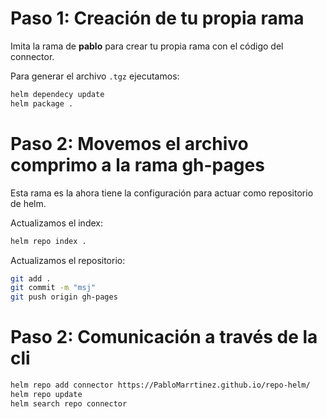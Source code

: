 
# Paso 1: Creación de tu propia rama

Imita la rama de **pablo** para crear tu propia rama con el código del connector.

Para generar el archivo `.tgz` ejecutamos:

```bash
helm dependecy update
helm package .
```

# Paso 2: Movemos el archivo comprimo a la rama gh-pages

Esta rama es la ahora tiene la configuración para actuar como repositorio de helm.

Actualizamos el index:

```bash
helm repo index .
```

Actualizamos el repositorio:

```bash
git add .
git commit -m "msj"
git push origin gh-pages
```

# Paso 2: Comunicación a través de la cli

```bash
helm repo add connector https://PabloMarrtinez.github.io/repo-helm/
helm repo update
helm search repo connector
```